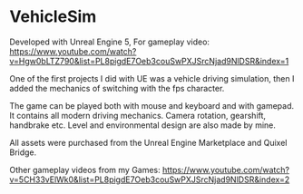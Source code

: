 # VehicleSim

Developed with Unreal Engine 5,
For gameplay video:
https://www.youtube.com/watch?v=Hgw0bLTZ790&list=PL8pigdE7Oeb3couSwPXJSrcNjad9NlDSR&index=1

One of the first projects I did with UE was a vehicle driving simulation, then I added the mechanics of switching with the fps character.

The game can be played both with mouse and keyboard and with gamepad. It contains all modern driving mechanics. Camera rotation, gearshift, handbrake etc. Level and environmental design are also made by mine.

All assets were purchased from the Unreal Engine Marketplace and Quixel Bridge.

Other gameplay videos from my Games:
https://www.youtube.com/watch?v=5CH33vElWk0&list=PL8pigdE7Oeb3couSwPXJSrcNjad9NlDSR&index=2

